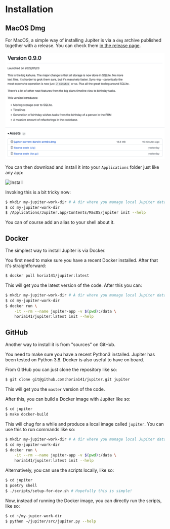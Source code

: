 # Installation

## MacOS Dmg

For MacOS, a simple way of installing Jupiter is via a `dmg` archive published
together with a release. You can check them [in the release page](https://github.com/horia141/jupiter/releases).

![Releases](assets/install-release.png)

You can then download and install it into your `Applications` folder just like any app:

![Install](assets/install-release-unpack.png)

Invoking this is a bit tricky now:

```bash
$ mkdir my-jupiter-work-dir # A dir where you manage local Jupiter data.
$ cd my-jupiter-work-dir
$ /Applications/Jupiter.app/Contents/MacOS/jupiter init --help
```

You can of course add an alias to your shell about it.

## Docker

The simplest way to install Jupiter is via Docker.

You first need to make sure you have a recent Docker installed. After that it's straightforward:

```bash
$ docker pull horia141/jupiter:latest
```

This will get you the latest version of the code. After this you can:

```bash
$ mkdir my-jupiter-work-dir # A dir where you manage local Jupiter data.
$ cd my-jupiter-work-dir
$ docker run \
    -it --rm --name jupiter-app -v $(pwd):/data \
    horia141/jupiter:latest init --help
```

## GitHub

Another way to install it is from "sources" on GitHub.

You need to make sure you have a recent Python3 installed. Jupiter has been tested on Python 3.8. Docker is also
useful to have on board.

From GitHub you can just clone the repository like so:

```bash
$ git clone git@github.com:horia141/jupiter.git jupiter
```

This will get you the `master` version of the code.

After this, you can build a Docker image with Jupiter like so:

```bash
$ cd jupiter
$ make docker-build
```

This will chug for a while and produce a local image called `jupiter`. You can use this to run commands like so:

```bash
$ mkdir my-jupiter-work-dir # A dir where you manage local Jupiter data.
$ cd my-jupiter-work-dir
$ docker run \
    -it --rm --name jupiter-app -v $(pwd):/data \
    horia141/jupiter:latest init --help
```

Alternatively, you can use the scripts locally, like so:

```bash
$ cd jupiter
$ poetry shell
$ ./scripts/setup-for-dev.sh # Hopefully this is simple!
```

Now, instead of running the Docker image, you can directly run the scripts, like so:

```bash
$ cd ~/my-jupier-work-dir
$ python ~/jupiter/src/jupiter.py --help
```
